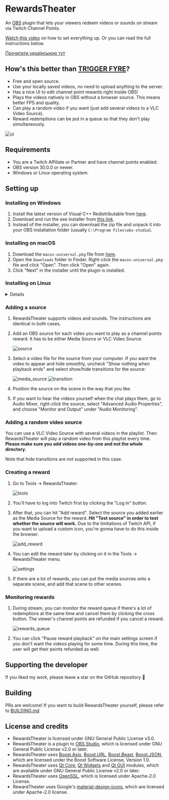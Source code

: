 # RewardsTheater

An [OBS](https://obsproject.com/) plugin that lets your viewers redeem videos or sounds on stream via Twitch Channel Points.

[Watch this video](https://youtu.be/-0evZCAlXVU) on how to set everything up.
Or you can read the full instructions below.

[Прочитати українською тут](README_uk.md)

## How's this better than [TR!GGER FYRE](https://overlays.thefyrewire.com/widgets/triggerfyre/)?

- Free and open source.
- Use your locally saved videos, no need to upload anything to the server.
- Has a nice UI to edit channel point rewards right inside OBS!
- Plays the videos natively in OBS without a browser source. This means better FPS and quality.
- Can play a random video if you want (just add several videos to a VLC Video Source).
- Reward redemptions can be put in a queue so that they don't play simultaneously.

![ui](readme_images/ui.png)

## Requirements
- You are a Twitch Affiliate or Partner and have channel points enabled.
- OBS version 30.0.0 or newer.
- Windows or Linux operating system.


## Setting up

### Installing on Windows
1. Install the latest version of Visual C++ Redistributable from [here](https://aka.ms/vs/17/release/vc_redist.x64.exe).
2. Download and run the exe installer from [this link](https://github.com/gottagofaster236/RewardsTheater/releases/latest).
3. Instead of the installer, you can download the zip file and unpack it into your OBS installation folder (usually `C:\Program Files\obs-studio`).

### Installing on macOS
1. Download the `macos-universal.pkg` file from [here](https://github.com/gottagofaster236/RewardsTheater/releases/latest).
2. Open the `Downloads` folder in Finder. Right-click the `macos-universal.pkg` file and click "Open". Then click "Open" again.
3. Click "Next" in the installer until the plugin is installed.

### Installing on Linux
<details>

+ #### **Debian/Ubuntu**
  For Ubuntu and other Debian-based distros, you can download the deb file from [this link](https://github.com/gottagofaster236/RewardsTheater/releases/latest). Then install it via
  ```
  sudo dpkg -i /path/to/deb/file
  ```

+ #### **Flathub**
  You can install RewardsTheater from Flathub via
  ```
  flatpak install flathub com.obsproject.Studio.Plugin.RewardsTheater
  ```

+ #### **Arch Linux**
  Available in AUR as **[rewards-theater-obs](https://aur.archlinux.org/packages/rewards-theater-obs)** (stable) and **[rewards-theater-obs-git](https://aur.archlinux.org/packages/rewards-theater-obs-git)**.
</details>

### Adding a source
1. RewardsTheater supports videos and sounds. The instructions are identical in both cases.
2. Add an OBS source for each video you want to play as a channel points reward. It has to be either Media Source or VLC Video Source:
   
   ![source](readme_images/source.png)
3. Select a video file for the source from your computer. If you want the video to appear and hide smoothly, uncheck "Show nothing when playback ends" and select show/hide transitions for the source:
   
     ![media_source](readme_images/media_source.png)
     ![transition](readme_images/transition.png)
4. Position the source on the scene in the way that you like.
5. If you want to hear the videos yourself when the chat plays them, go to Audio Mixer, right-click the source, select "Advanced Audio Properties", and choose "Monitor and Output" under "Audio Monitoring".

### Adding a random video source
You can use a VLC Video Source with several videos in the playlist. Then RewardsTheater will play a random video from this playlist every time.
**Please make sure you add videos one-by-one and not the whole directory.**

Note that hide transitions are not supported in this case.

### Creating a reward
1. Go to Tools → RewardsTheater.
   
   ![tools](readme_images/tools.png)
2. You'll have to log into Twitch first by clicking the "Log in" button.
3. After that, you can hit "Add reward". Select the source you added earlier as the Media Source for the reward. 
**Hit "Test source" in order to test whether the source will work.**
 Due to the limitations of Twitch API, if you want to upload a custom icon, you're gonna have to do this inside the browser.
   
   ![add_reward](readme_images/add_reward.png)

4. You can edit the reward later by clicking on it in the Tools → RewardsTheater menu.

   ![settings](readme_images/settings.png)

5. If there are a lot of rewards, you can put the media sources onto a separate scene, and add that scene to other scenes.

### Monitoring rewards
1. During stream, you can monitor the reward queue if there's a lot of redemptions at the same time and cancel them by clicking the cross button. The viewer's channel points are refunded if you cancel a reward.

   ![rewards_queue](readme_images/rewards_queue.png)

2. You can click "Pause reward playback" on the main settings screen if you don't want the videos playing for some time. During this time, the user will get their points refunded as well.

## Supporting the developer
If you liked my work, please leave a star on the GitHub repository 🙂

## Building
PRs are welcome! If you want to build RewardsTheater yourself, please refer to [BUILDING.md](BUILDING.md)

## License and credits
- RewardsTheater is licensed under GNU General Public License v3.0. 
- RewardsTheater is a plugin to [OBS Studio](https://github.com/obsproject/obs-studio), which is licensed under GNU General Public License v2.0 or later.
- RewardsTheater uses [Boost.Asio](https://www.boost.org/doc/libs/1_83_0/doc/html/boost_asio.html), [Boost.URL](https://www.boost.org/doc/libs/1_83_0/libs/url/doc/html/index.html), [Boost.Beast](https://www.boost.org/doc/libs/1_83_0/libs/beast/doc/html/index.html), [Boost.JSON](https://www.boost.org/doc/libs/1_83_0/libs/json/doc/html/index.html), which are licensed under the Boost Software License, Version 1.0.
- RewardsTheater uses [Qt Core](https://doc.qt.io/qt-6/qtcore-index.html), [Qt Widgets](https://doc.qt.io/qt-6/qtwidgets-index.html) and [Qt GUI](https://doc.qt.io/qt-6/qtgui-index.html) modules, which are available under GNU General Public License v2.0 or later.
- RewardsTheater uses [OpenSSL](https://openssl.org/), which is licensed under Apache-2.0 License.
- RewardTheater uses Google's [material-design-icons](https://github.com/google/material-design-icons/tree/master), which are licensed under Apache-2.0 license.
